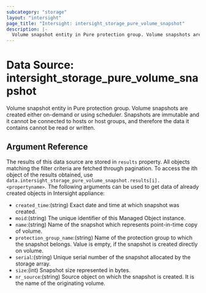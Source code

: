 ```yaml
---
subcategory: "storage"
layout: "intersight"
page_title: "Intersight: intersight_storage_pure_volume_snapshot"
description: |-
  Volume snapshot entity in Pure protection group. Volume snapshots are created either on-demand or using scheduler. Snapshots are immutable and it cannot be connected to hosts or host groups, and therefore the data it contains cannot be read or written.
---
```


# Data Source: intersight_storage_pure_volume_snapshot
Volume snapshot entity in Pure protection group. Volume snapshots are created either on-demand or using scheduler. Snapshots are immutable and it cannot be connected to hosts or host groups, and therefore the data it contains cannot be read or written.
## Argument Reference
The results of this data source are stored in `results` property.
All objects matching the filter criteria are fetched through pagination.
To access the ith object of the results obtained, use `data.intersight_storage_pure_volume_snapshot.results[i].<propertyname>`.
The following arguments can be used to get data of already created objects in Intersight appliance:
* `created_time`:(string) Exact date and time at which snapshot was created. 
* `moid`:(string) The unique identifier of this Managed Object instance. 
* `name`:(string) Name of the snapshot which represents point-in-time copy of volume. 
* `protection_group_name`:(string) Name of the protection group to which the snapshot belongs. Value is empty, if the snapshot is created directly on volume. 
* `serial`:(string) Unique serial number of the snapshot allocated by the storage array. 
* `size`:(int) Snapshot size represented in bytes. 
* `nr_source`:(string) Source object on which the snapshot is created. It is the name of the originating volume. 
 